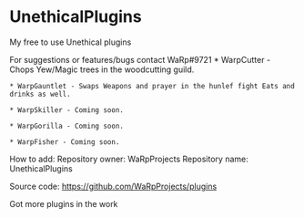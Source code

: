 # UnethicalPlugins
My free to use Unethical plugins

For suggestions or features/bugs contact WaRp#9721
	* WarpCutter - Chops Yew/Magic trees in the woodcutting guild.

	* WarpGauntlet - Swaps Weapons and prayer in the hunlef fight Eats and drinks as well.

	* WarpSkiller - Coming soon.
	
	* WarpGorilla - Coming soon.
	
	* WarpFisher - Coming soon.

How to add:
	Repository owner: WaRpProjects
	Repository name: UnethicalPlugins

Source code:
	https://github.com/WaRpProjects/plugins


Got more plugins in the work
